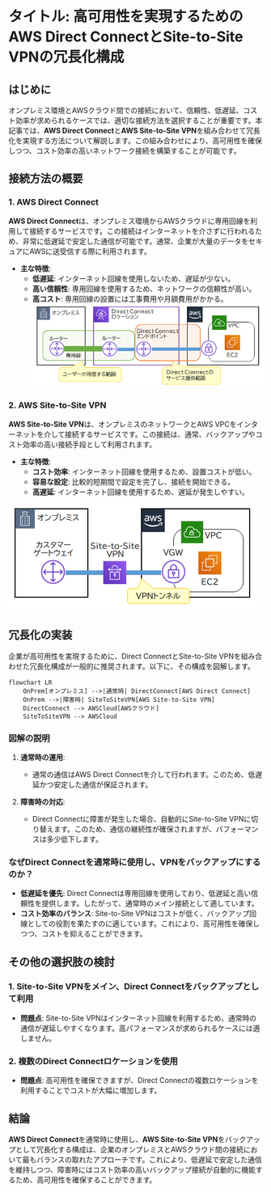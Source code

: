 # タイトル: 高可用性を実現するためのAWS Direct ConnectとSite-to-Site VPNの冗長化構成

## はじめに

オンプレミス環境とAWSクラウド間での接続において、信頼性、低遅延、コスト効率が求められるケースでは、適切な接続方法を選択することが重要です。本記事では、**AWS Direct Connect**と**AWS Site-to-Site VPN**を組み合わせて冗長化を実現する方法について解説します。この組み合わせにより、高可用性を確保しつつ、コスト効率の高いネットワーク接続を構築することが可能です。

## 接続方法の概要

### 1. AWS Direct Connect

**AWS Direct Connect**は、オンプレミス環境からAWSクラウドに専用回線を利用して接続するサービスです。この接続はインターネットを介さずに行われるため、非常に低遅延で安定した通信が可能です。通常、企業が大量のデータをセキュアにAWSに送受信する際に利用されます。

- **主な特徴**:
  - **低遅延**: インターネット回線を使用しないため、遅延が少ない。
  - **高い信頼性**: 専用回線を使用するため、ネットワークの信頼性が高い。
  - **高コスト**: 専用回線の設置には工事費用や月額費用がかかる。
![](2024-08-27-09-44-16.png)

### 2. AWS Site-to-Site VPN
**AWS Site-to-Site VPN**は、オンプレミスのネットワークとAWS VPCをインターネットを介して接続するサービスです。この接続は、通常、バックアップやコスト効率の高い接続手段として利用されます。

- **主な特徴**:
  - **コスト効率**: インターネット回線を使用するため、設置コストが低い。
  - **容易な設定**: 比較的短期間で設定を完了し、接続を開始できる。
  - **高遅延**: インターネット回線を使用するため、遅延が発生しやすい。

![](2024-08-27-09-44-23.png)
## 冗長化の実装

企業が高可用性を実現するために、Direct ConnectとSite-to-Site VPNを組み合わせた冗長化構成が一般的に推奨されます。以下に、その構成を図解します。

```mermaid
flowchart LR
    OnPrem[オンプレミス] -->|通常時| DirectConnect[AWS Direct Connect]
    OnPrem -->|障害時| SiteToSiteVPN[AWS Site-to-Site VPN]
    DirectConnect --> AWSCloud[AWSクラウド]
    SiteToSiteVPN --> AWSCloud
```

### 図解の説明

1. **通常時の運用**:
   - 通常の通信はAWS Direct Connectを介して行われます。このため、低遅延かつ安定した通信が保証されます。

2. **障害時の対応**:
   - Direct Connectに障害が発生した場合、自動的にSite-to-Site VPNに切り替えます。このため、通信の継続性が確保されますが、パフォーマンスは多少低下します。

### なぜDirect Connectを通常時に使用し、VPNをバックアップにするのか？

- **低遅延を優先**: Direct Connectは専用回線を使用しており、低遅延と高い信頼性を提供します。したがって、通常時のメイン接続として適しています。
- **コスト効率のバランス**: Site-to-Site VPNはコストが低く、バックアップ回線としての役割を果たすのに適しています。これにより、高可用性を確保しつつ、コストを抑えることができます。

## その他の選択肢の検討

### 1. Site-to-Site VPNをメイン、Direct Connectをバックアップとして利用

- **問題点**: Site-to-Site VPNはインターネット回線を利用するため、通常時の通信が遅延しやすくなります。高パフォーマンスが求められるケースには適しません。

### 2. 複数のDirect Connectロケーションを使用

- **問題点**: 高可用性を確保できますが、Direct Connectの複数ロケーションを利用することでコストが大幅に増加します。

## 結論

**AWS Direct Connect**を通常時に使用し、**AWS Site-to-Site VPN**をバックアップとして冗長化する構成は、企業のオンプレミスとAWSクラウド間の接続において最もバランスの取れたアプローチです。これにより、低遅延で安定した通信を維持しつつ、障害時にはコスト効率の高いバックアップ接続が自動的に機能するため、高可用性を確保することができます。